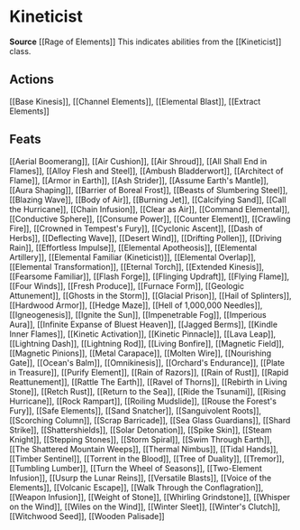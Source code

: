 ﻿---
id: '504'
name: Kineticist
rarity: Common
source: '[[DATABASE/source/Rage of Elements|Rage of Elements]]'
trait:
- Kineticist
type: Trait

---
# Kineticist

**Source** [[Rage of Elements]]
This indicates abilities from the [[Kineticist]] class.

## Actions

[[Base Kinesis]], [[Channel Elements]], [[Elemental Blast]], [[Extract Elements]]

## Feats

[[Aerial Boomerang]], [[Air Cushion]], [[Air Shroud]], [[All Shall End in Flames]], [[Alloy Flesh and Steel]], [[Ambush Bladderwort]], [[Architect of Flame]], [[Armor in Earth]], [[Ash Strider]], [[Assume Earth's Mantle]], [[Aura Shaping]], [[Barrier of Boreal Frost]], [[Beasts of Slumbering Steel]], [[Blazing Wave]], [[Body of Air]], [[Burning Jet]], [[Calcifying Sand]], [[Call the Hurricane]], [[Chain Infusion]], [[Clear as Air]], [[Command Elemental]], [[Conductive Sphere]], [[Consume Power]], [[Counter Element]], [[Crawling Fire]], [[Crowned in Tempest's Fury]], [[Cyclonic Ascent]], [[Dash of Herbs]], [[Deflecting Wave]], [[Desert Wind]], [[Drifting Pollen]], [[Driving Rain]], [[Effortless Impulse]], [[Elemental Apotheosis]], [[Elemental Artillery]], [[Elemental Familiar (Kineticist)]], [[Elemental Overlap]], [[Elemental Transformation]], [[Eternal Torch]], [[Extended Kinesis]], [[Fearsome Familiar]], [[Flash Forge]], [[Flinging Updraft]], [[Flying Flame]], [[Four Winds]], [[Fresh Produce]], [[Furnace Form]], [[Geologic Attunement]], [[Ghosts in the Storm]], [[Glacial Prison]], [[Hail of Splinters]], [[Hardwood Armor]], [[Hedge Maze]], [[Hell of 1,000,000 Needles]], [[Igneogenesis]], [[Ignite the Sun]], [[Impenetrable Fog]], [[Imperious Aura]], [[Infinite Expanse of Bluest Heaven]], [[Jagged Berms]], [[Kindle Inner Flames]], [[Kinetic Activation]], [[Kinetic Pinnacle]], [[Lava Leap]], [[Lightning Dash]], [[Lightning Rod]], [[Living Bonfire]], [[Magnetic Field]], [[Magnetic Pinions]], [[Metal Carapace]], [[Molten Wire]], [[Nourishing Gate]], [[Ocean's Balm]], [[Omnikinesis]], [[Orchard's Endurance]], [[Plate in Treasure]], [[Purify Element]], [[Rain of Razors]], [[Rain of Rust]], [[Rapid Reattunement]], [[Rattle The Earth]], [[Ravel of Thorns]], [[Rebirth in Living Stone]], [[Retch Rust]], [[Return to the Sea]], [[Ride the Tsunami]], [[Rising Hurricane]], [[Rock Rampart]], [[Roiling Mudslide]], [[Rouse the Forest's Fury]], [[Safe Elements]], [[Sand Snatcher]], [[Sanguivolent Roots]], [[Scorching Column]], [[Scrap Barricade]], [[Sea Glass Guardians]], [[Shard Strike]], [[Shattershields]], [[Solar Detonation]], [[Spike Skin]], [[Steam Knight]], [[Stepping Stones]], [[Storm Spiral]], [[Swim Through Earth]], [[The Shattered Mountain Weeps]], [[Thermal Nimbus]], [[Tidal Hands]], [[Timber Sentinel]], [[Torrent in the Blood]], [[Tree of Duality]], [[Tremor]], [[Tumbling Lumber]], [[Turn the Wheel of Seasons]], [[Two-Element Infusion]], [[Usurp the Lunar Reins]], [[Versatile Blasts]], [[Voice of the Elements]], [[Volcanic Escape]], [[Walk Through the Conflagration]], [[Weapon Infusion]], [[Weight of Stone]], [[Whirling Grindstone]], [[Whisper on the Wind]], [[Wiles on the Wind]], [[Winter Sleet]], [[Winter's Clutch]], [[Witchwood Seed]], [[Wooden Palisade]]